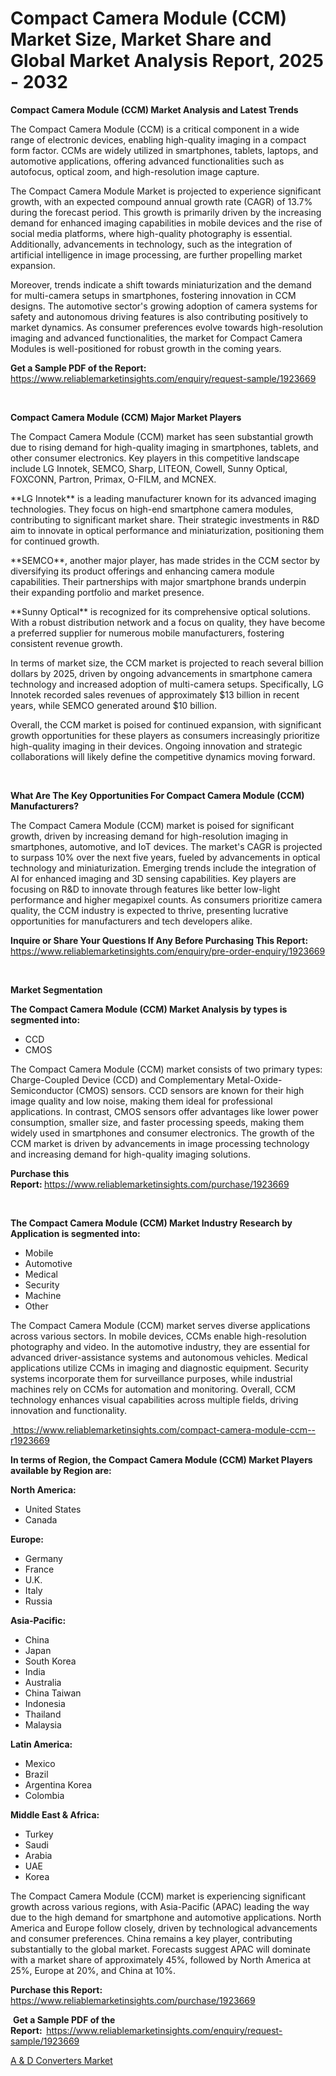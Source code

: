 <p><h1>Compact Camera Module (CCM) Market Size, Market Share and Global Market Analysis Report, 2025 - 2032</h1></p><p><strong>Compact Camera Module (CCM) Market Analysis and Latest Trends</strong></p>
<p><p>The Compact Camera Module (CCM) is a critical component in a wide range of electronic devices, enabling high-quality imaging in a compact form factor. CCMs are widely utilized in smartphones, tablets, laptops, and automotive applications, offering advanced functionalities such as autofocus, optical zoom, and high-resolution image capture.</p><p>The Compact Camera Module Market is projected to experience significant growth, with an expected compound annual growth rate (CAGR) of 13.7% during the forecast period. This growth is primarily driven by the increasing demand for enhanced imaging capabilities in mobile devices and the rise of social media platforms, where high-quality photography is essential. Additionally, advancements in technology, such as the integration of artificial intelligence in image processing, are further propelling market expansion. </p><p>Moreover, trends indicate a shift towards miniaturization and the demand for multi-camera setups in smartphones, fostering innovation in CCM designs. The automotive sector's growing adoption of camera systems for safety and autonomous driving features is also contributing positively to market dynamics. As consumer preferences evolve towards high-resolution imaging and advanced functionalities, the market for Compact Camera Modules is well-positioned for robust growth in the coming years.</p></p>
<p><strong>Get a Sample PDF of the Report:&nbsp;</strong> <a href="https://www.reliablemarketinsights.com/enquiry/request-sample/1923669?utm_campaign=2311&utm_medium=2&utm_source=Github&utm_content=ia&utm_term=13022025&utm_id=compact-camera-module-ccm">https://www.reliablemarketinsights.com/enquiry/request-sample/1923669</a></p>
<p>&nbsp;</p>
<p><strong>Compact Camera Module (CCM) Major Market Players</strong></p>
<p><p>The Compact Camera Module (CCM) market has seen substantial growth due to rising demand for high-quality imaging in smartphones, tablets, and other consumer electronics. Key players in this competitive landscape include LG Innotek, SEMCO, Sharp, LITEON, Cowell, Sunny Optical, FOXCONN, Partron, Primax, O-FILM, and MCNEX.</p><p>**LG Innotek** is a leading manufacturer known for its advanced imaging technologies. They focus on high-end smartphone camera modules, contributing to significant market share. Their strategic investments in R&D aim to innovate in optical performance and miniaturization, positioning them for continued growth.</p><p>**SEMCO**, another major player, has made strides in the CCM sector by diversifying its product offerings and enhancing camera module capabilities. Their partnerships with major smartphone brands underpin their expanding portfolio and market presence.</p><p>**Sunny Optical** is recognized for its comprehensive optical solutions. With a robust distribution network and a focus on quality, they have become a preferred supplier for numerous mobile manufacturers, fostering consistent revenue growth.</p><p>In terms of market size, the CCM market is projected to reach several billion dollars by 2025, driven by ongoing advancements in smartphone camera technology and increased adoption of multi-camera setups. Specifically, LG Innotek recorded sales revenues of approximately $13 billion in recent years, while SEMCO generated around $10 billion.</p><p>Overall, the CCM market is poised for continued expansion, with significant growth opportunities for these players as consumers increasingly prioritize high-quality imaging in their devices. Ongoing innovation and strategic collaborations will likely define the competitive dynamics moving forward.</p></p>
<p>&nbsp;</p>
<p><strong>What Are The Key Opportunities For Compact Camera Module (CCM) Manufacturers?</strong></p>
<p><p>The Compact Camera Module (CCM) market is poised for significant growth, driven by increasing demand for high-resolution imaging in smartphones, automotive, and IoT devices. The market's CAGR is projected to surpass 10% over the next five years, fueled by advancements in optical technology and miniaturization. Emerging trends include the integration of AI for enhanced imaging and 3D sensing capabilities. Key players are focusing on R&D to innovate through features like better low-light performance and higher megapixel counts. As consumers prioritize camera quality, the CCM industry is expected to thrive, presenting lucrative opportunities for manufacturers and tech developers alike.</p></p>
<p><strong>Inquire or Share Your Questions If Any Before Purchasing This Report:</strong> <a href="https://www.reliablemarketinsights.com/enquiry/pre-order-enquiry/1923669?utm_campaign=2311&utm_medium=2&utm_source=Github&utm_content=ia&utm_term=13022025&utm_id=compact-camera-module-ccm">https://www.reliablemarketinsights.com/enquiry/pre-order-enquiry/1923669</a></p>
<p>&nbsp;</p>
<p><strong>Market Segmentation</strong></p>
<p><strong>The Compact Camera Module (CCM) Market Analysis by types is segmented into:</strong></p>
<p><ul><li>CCD</li><li>CMOS</li></ul></p>
<p><p>The Compact Camera Module (CCM) market consists of two primary types: Charge-Coupled Device (CCD) and Complementary Metal-Oxide-Semiconductor (CMOS) sensors. CCD sensors are known for their high image quality and low noise, making them ideal for professional applications. In contrast, CMOS sensors offer advantages like lower power consumption, smaller size, and faster processing speeds, making them widely used in smartphones and consumer electronics. The growth of the CCM market is driven by advancements in image processing technology and increasing demand for high-quality imaging solutions.</p></p>
<p><strong>Purchase this Report:&nbsp;</strong><a href="https://www.reliablemarketinsights.com/purchase/1923669?utm_campaign=2311&utm_medium=2&utm_source=Github&utm_content=ia&utm_term=13022025&utm_id=compact-camera-module-ccm">https://www.reliablemarketinsights.com/purchase/1923669</a></p>
<p>&nbsp;</p>
<p><strong>The Compact Camera Module (CCM) Market Industry Research by Application is segmented into:</strong></p>
<p><ul><li>Mobile</li><li>Automotive</li><li>Medical</li><li>Security</li><li>Machine</li><li>Other</li></ul></p>
<p><p>The Compact Camera Module (CCM) market serves diverse applications across various sectors. In mobile devices, CCMs enable high-resolution photography and video. In the automotive industry, they are essential for advanced driver-assistance systems and autonomous vehicles. Medical applications utilize CCMs in imaging and diagnostic equipment. Security systems incorporate them for surveillance purposes, while industrial machines rely on CCMs for automation and monitoring. Overall, CCM technology enhances visual capabilities across multiple fields, driving innovation and functionality.</p></p>
<p><a href="https://www.reliablemarketinsights.com/compact-camera-module-ccm--r1923669?utm_campaign=2311&utm_medium=2&utm_source=Github&utm_content=ia&utm_term=13022025&utm_id=compact-camera-module-ccm">&nbsp;https://www.reliablemarketinsights.com/compact-camera-module-ccm--r1923669</a></p>
<p><strong>In terms of Region, the Compact Camera Module (CCM) Market Players available by Region are:</strong></p>
<p>
    <p> <strong> North America: </strong>
        <ul>
            <li>United States</li>
            <li>Canada</li>
        </ul>
        </p> 
    <p> <strong> Europe: </strong>
        <ul>
            <li>Germany</li>
            <li>France</li>
            <li>U.K.</li>
            <li>Italy</li>
            <li>Russia</li>
        </ul>
        </p> 
    <p> <strong> Asia-Pacific: </strong>
        <ul>
            <li>China</li>
            <li>Japan</li>
            <li>South Korea</li>
            <li>India</li>
            <li>Australia</li>
            <li>China Taiwan</li>
            <li>Indonesia</li>
            <li>Thailand</li>
            <li>Malaysia</li>
        </ul>
        </p> 
    <p> <strong> Latin America: </strong>
        <ul>
            <li>Mexico</li>
            <li>Brazil</li>
            <li>Argentina Korea</li>
            <li>Colombia</li>
        </ul>
        </p> 
    <p> <strong> Middle East & Africa: </strong>
        <ul>
            <li>Turkey</li>
            <li>Saudi</li>
            <li>Arabia</li>
            <li>UAE</li>
            <li>Korea</li>
        </ul>
    </p>
    </p>
<p><p>The Compact Camera Module (CCM) market is experiencing significant growth across various regions, with Asia-Pacific (APAC) leading the way due to the high demand for smartphone and automotive applications. North America and Europe follow closely, driven by technological advancements and consumer preferences. China remains a key player, contributing substantially to the global market. Forecasts suggest APAC will dominate with a market share of approximately 45%, followed by North America at 25%, Europe at 20%, and China at 10%.</p></p>
<p><strong>Purchase this Report: </strong><a href="https://www.reliablemarketinsights.com/purchase/1923669?utm_campaign=2311&utm_medium=2&utm_source=Github&utm_content=ia&utm_term=13022025&utm_id=compact-camera-module-ccm">https://www.reliablemarketinsights.com/purchase/1923669</a></p>
<p>&nbsp;<strong>Get a Sample PDF of the Report:&nbsp;&nbsp;</strong><a href="https://www.reliablemarketinsights.com/enquiry/request-sample/1923669?utm_campaign=2311&utm_medium=2&utm_source=Github&utm_content=ia&utm_term=13022025&utm_id=compact-camera-module-ccm">https://www.reliablemarketinsights.com/enquiry/request-sample/1923669</a></p>
<p><strong></strong></p>
<p><p><a href="https://github.com/krinerstormy331/Market-Research-Report-List-1/blob/main/a-d-converters-market.md?utm_campaign=2311&utm_medium=2&utm_source=Github&utm_content=ia&utm_term=13022025&utm_id=compact-camera-module-ccm">A & D Converters Market</a></p></p>